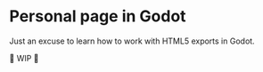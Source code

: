 # Personal page in Godot

Just an excuse to learn how to work with HTML5 exports in Godot. 

&#x1F6A7; WIP &#x1F6A7;
